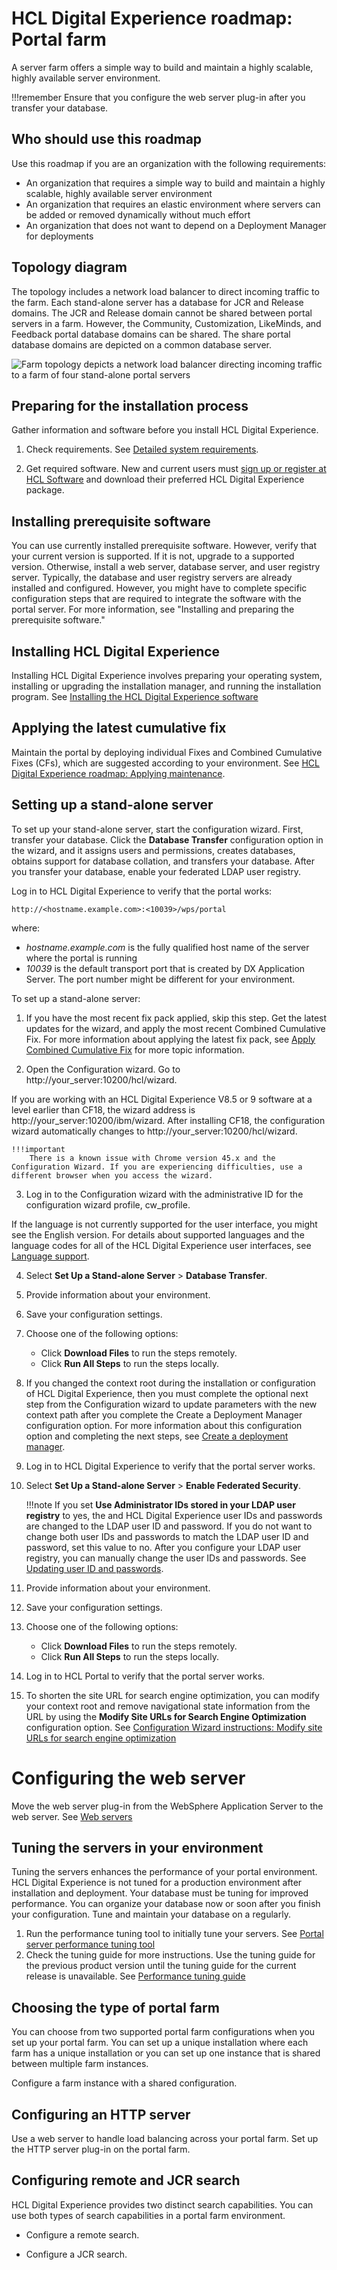 # HCL Digital Experience roadmap: Portal farm

A server farm offers a simple way to build and maintain a highly scalable, highly available server environment.

!!!remember
    Ensure that you configure the web server plug-in after you transfer your database.


## Who should use this roadmap

Use this roadmap if you are an organization with the following requirements:

-   An organization that requires a simple way to build and maintain a highly scalable, highly available server environment
-   An organization that requires an elastic environment where servers can be added or removed dynamically without much effort
-   An organization that does not want to depend on a Deployment Manager for deployments

## Topology diagram

The topology includes a network load balancer to direct incoming traffic to the farm. Each stand-alone server has a database for JCR and Release domains. The JCR and Release domain cannot be shared between portal servers in a farm. However, the Community, Customization, LikeMinds, and Feedback portal database domains can be shared. The share portal database domains are depicted on a common database server.

![Farm topology depicts a network load balancer directing incoming traffic to a farm of four stand-alone portal servers](../../../../../../images/Farm.png)

## Preparing for the installation process

Gather information and software before you install HCL Digital Experience.

1.  Check requirements. See [Detailed system requirements](../../../../../system_requirements/index.md).

2.  Get required software. New and current users must [sign up or register at HCL Software](https://www.hcltechsw.com/wps/portal/about/welcome) and download their preferred HCL Digital Experience package.


## Installing prerequisite software

You can use currently installed prerequisite software. However, verify that your current version is supported. If it is not, upgrade to a supported version. Otherwise, install a web server, database server, and user registry server. Typically, the database and user registry servers are already installed and configured. However, you might have to complete specific configuration steps that are required to integrate the software with the portal server. For more information, see "Installing and preparing the prerequisite software."
<!-- The information in three-item list was presented in the preceding paragraph. -->


## Installing HCL Digital Experience

Installing HCL Digital Experience involves preparing your operating system, installing or upgrading the installation manager, and running the installation program. See [Installing the HCL Digital Experience software](../../../../../../deployment/install/traditional/installing_dx/index.md)

## Applying the latest cumulative fix

Maintain the portal by deploying individual Fixes and Combined Cumulative Fixes (CFs), which are suggested according to your environment. See [HCL Digital Experience roadmap: Applying maintenance](../rm_cf.md).

## Setting up a stand-alone server

To set up your stand-alone server, start the configuration wizard. First, transfer your database. Click the **Database Transfer** configuration option in the wizard, and it assigns users and permissions, creates databases, obtains support for database collation, and transfers your database. After you transfer your database, enable your federated LDAP user registry.

Log in to HCL Digital Experience to verify that the portal works:

```
http://<hostname.example.com>:<10039>/wps/portal
```

where:
- *hostname.example.com* is the fully qualified host name of the server where the
portal is running
- *10039* is the default transport port that is created by DX Application Server. The port number might be different
for your environment.

To set up a stand-alone server:

1.  If you have the most recent fix pack applied, skip this step. Get the latest updates for the wizard, and apply the most recent Combined Cumulative Fix. For more information about applying the latest fix pack, see [Apply Combined Cumulative Fix](../../../../../../deployment/install/traditional/cf_install/index.md) for more topic information.

2.  Open the Configuration wizard. Go to http://your_server:10200/hcl/wizard.

If you are working with an HCL Digital Experience V8.5 or 9 software at a level earlier than CF18, the wizard address is http://your_server:10200/ibm/wizard. After installing CF18, the configuration wizard automatically changes to http://your_server:10200/hcl/wizard.

    !!!important
        There is a known issue with Chrome version 45.x and the Configuration Wizard. If you are experiencing difficulties, use a different browser when you access the wizard.

3.  Log in to the Configuration wizard with the administrative ID for the configuration wizard profile, cw\_profile.

If the language is not currently supported for the user interface, you might see the English version. For details about supported languages and the language codes for all of the HCL Digital Experience user interfaces, see [Language support](../../../../../../deployment/manage/portal_admin_tools/language_support/index.md).

4.  Select **Set Up a Stand-alone Server** \> **Database Transfer**.

5.  Provide information about your environment.

6.  Save your configuration settings.

7.  Choose one of the following options:

    -   Click **Download Files** to run the steps remotely.
    -   Click **Run All Steps** to run the steps locally.

8.  If you changed the context root during the installation or configuration of HCL Digital Experience, then you must complete the optional next step from the Configuration wizard to update parameters with the new context path after you complete the Create a Deployment Manager configuration option. For more information about this configuration option and completing the next steps, see [Create a deployment manager](../../../../../../deployment/manage/config_cluster/cw_dmgr_profile.md).

9.  Log in to HCL Digital Experience to verify that the portal server works.

10. Select **Set Up a Stand-alone Server** \> **Enable Federated Security**.

    !!!note
        If you set **Use Administrator IDs stored in your LDAP user registry** to yes, the and HCL Digital Experience user IDs and passwords are changed to the LDAP user ID and password. If you do not want to change both user IDs and passwords to match the LDAP user ID and password, set this value to no. After you configure your LDAP user registry, you can manually change the user IDs and passwords. See [Updating user ID and passwords](../../../../../../deployment/manage/security/people/authentication/updating_userid_pwd/index.md).

11. Provide information about your environment.

12. Save your configuration settings.

13. Choose one of the following options:

    -   Click **Download Files** to run the steps remotely.
    -   Click **Run All Steps** to run the steps locally.

14. Log in to HCL Portal to verify that the portal server works.

15. To shorten the site URL for search engine optimization, you can modify your context root and remove navigational state information from the URL by using the **Modify Site URLs for Search Engine Optimization** configuration option. See [Configuration Wizard instructions: Modify site URLs for search engine optimization](../../../../../../deployment/manage/siteurl_cfg/changing_siteurl/cw_shorten_url/index.md)

# Configuring the web server

Move the web server plug-in from the WebSphere Application Server to the web server. See [Web servers](../../../../../../deployment/manage/config_webservers/index.md)

## Tuning the servers in your environment

Tuning the servers enhances the performance of your portal environment. HCL Digital Experience is not tuned for a production environment after installation and deployment. Your database must be tuning for improved performance. You can organize your database now or soon after you finish your configuration. Tune and maintain your database on a regularly.

1.  Run the performance tuning tool to initially tune your servers. See [Portal server performance tuning tool](../../../../../../deployment/manage/tune_servers/wp_tune_tool.md)
2.  Check the tuning guide for more instructions. Use the tuning guide for the previous product version until the tuning guide for the current release is unavailable. See [Performance tuning guide](https://support.hcltechsw.com/csm?id=kb_article&sysparm_article=KB0074411)

## Choosing the type of portal farm

You can choose from two supported portal farm configurations when you set up your portal farm. You can set up a unique installation where each farm has a unique installation or you can set up one instance that is shared between multiple farm instances.

Configure a farm instance with a shared configuration.


## Configuring an HTTP server

Use a web server to handle load balancing across your portal farm. Set up the HTTP server plug-in on the portal farm.


## Configuring remote and JCR search

HCL Digital Experience provides two distinct search capabilities. You can use both types of search capabilities in a portal farm environment.

-  Configure a remote search.

-  Configure a JCR search.


